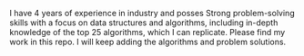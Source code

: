 I have 4 years of experience in industry and posses Strong problem-solving skills with a focus on data structures and algorithms, including in-depth knowledge of the top 25 algorithms, which I can replicate. Please find my work in this repo. I will keep adding the algorithms and problem solutions.
